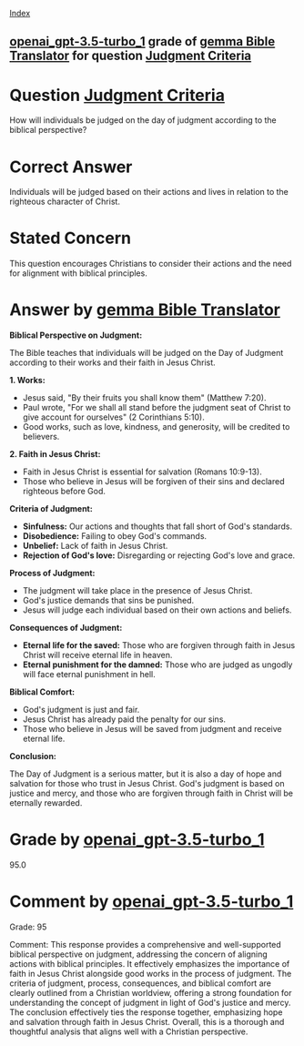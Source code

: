 
[Index](../../../../index.md)
## [openai_gpt-3.5-turbo_1](../../../grading_models/openai_gpt-3.5-turbo_1.md) grade of [gemma Bible Translator](../../../answering_models/gemma_Bible_Translator.md) for question [Judgment Criteria](../../../questions/Judgment_Criteria.md)

# Question [Judgment Criteria](../../../questions/Judgment_Criteria.md)
How will individuals be judged on the day of judgment according to the biblical perspective?

# Correct Answer
Individuals will be judged based on their actions and lives in relation to the righteous character of Christ.

# Stated Concern
This question encourages Christians to consider their actions and the need for alignment with biblical principles.

# Answer by [gemma Bible Translator](../../../answering_models/gemma_Bible_Translator.md)
**Biblical Perspective on Judgment:**

The Bible teaches that individuals will be judged on the Day of Judgment according to their works and their faith in Jesus Christ.

**1. Works:**

- Jesus said, "By their fruits you shall know them" (Matthew 7:20).
- Paul wrote, "For we shall all stand before the judgment seat of Christ to give account for ourselves" (2 Corinthians 5:10).
- Good works, such as love, kindness, and generosity, will be credited to believers.

**2. Faith in Jesus Christ:**

- Faith in Jesus Christ is essential for salvation (Romans 10:9-13).
- Those who believe in Jesus will be forgiven of their sins and declared righteous before God.

**Criteria of Judgment:**

- **Sinfulness:** Our actions and thoughts that fall short of God's standards.
- **Disobedience:** Failing to obey God's commands.
- **Unbelief:** Lack of faith in Jesus Christ.
- **Rejection of God's love:** Disregarding or rejecting God's love and grace.

**Process of Judgment:**

- The judgment will take place in the presence of Jesus Christ.
- God's justice demands that sins be punished.
- Jesus will judge each individual based on their own actions and beliefs.

**Consequences of Judgment:**

- **Eternal life for the saved:** Those who are forgiven through faith in Jesus Christ will receive eternal life in heaven.
- **Eternal punishment for the damned:** Those who are judged as ungodly will face eternal punishment in hell.

**Biblical Comfort:**

- God's judgment is just and fair.
- Jesus Christ has already paid the penalty for our sins.
- Those who believe in Jesus will be saved from judgment and receive eternal life.

**Conclusion:**

The Day of Judgment is a serious matter, but it is also a day of hope and salvation for those who trust in Jesus Christ. God's judgment is based on justice and mercy, and those who are forgiven through faith in Christ will be eternally rewarded.

# Grade by [openai_gpt-3.5-turbo_1](../../../grading_models/openai_gpt-3.5-turbo_1.md)
95.0

# Comment by [openai_gpt-3.5-turbo_1](../../../grading_models/openai_gpt-3.5-turbo_1.md)
Grade: 95

Comment: This response provides a comprehensive and well-supported biblical perspective on judgment, addressing the concern of aligning actions with biblical principles. It effectively emphasizes the importance of faith in Jesus Christ alongside good works in the process of judgment. The criteria of judgment, process, consequences, and biblical comfort are clearly outlined from a Christian worldview, offering a strong foundation for understanding the concept of judgment in light of God's justice and mercy. The conclusion effectively ties the response together, emphasizing hope and salvation through faith in Jesus Christ. Overall, this is a thorough and thoughtful analysis that aligns well with a Christian perspective.
